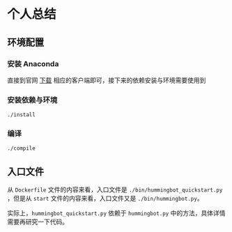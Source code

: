 # 个人总结

## 环境配置

### 安装 Anaconda

直接到官网 [下载](https://www.anaconda.com/download) 相应的客户端即可，接下来的依赖安装与环境需要使用到

### 安装依赖与环境

```shell
./install
```

### 编译

```shell
./compile
```

## 入口文件

从 `Dockerfile` 文件的内容来看，入口文件是 `./bin/hummingbot_quickstart.py` ，但是从 `start` 文件的内容来看，入口文件又是 `./bin/hummingbot.py`。

实际上，`hummingbot_quickstart.py` 依赖于 `hummingbot.py` 中的方法，具体详情需要再研究一下代码。
